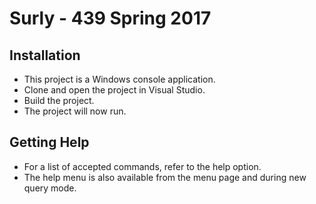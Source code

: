 # Surly - 439 Spring 2017

## Installation
  * This project is a Windows console application. 
  * Clone and open the project in Visual Studio.
  * Build the project.
  * The project will now run.

## Getting Help
  * For a list of accepted commands, refer to the help option.
  * The help menu is also available from the menu page and during new query mode.
